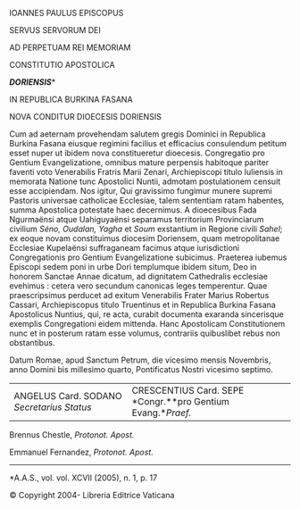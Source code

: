 IOANNES PAULUS EPISCOPUS

SERVUS SERVORUM DEI

AD PERPETUAM REI MEMORIAM

CONSTITUTIO APOSTOLICA

***DORIENSIS****

IN REPUBLICA BURKINA FASANA

NOVA CONDITUR DIOECESIS DORIENSIS

Cum ad aeternam provehendam salutem gregis Dominici in Republica Burkina Fasana eiusque regimini facilius et efficacius consulendum petitum esset nuper ut ibidem nova constitueretur dioecesis. Congregatio pro Gentium Evangelizatione, omnibus mature perpensis habitoque pariter faventi voto Venerabilis Fratris Marii Zenari, Archiepiscopi titulo Iuliensis in memorata Natione tunc Apostolici Nuntii, admotam postulationem censuit esse accipiendam. Nos igitur, Qui gravissimo fungimur munere supremi Pastoris universae catholicae Ecclesiae, talem sententiam ratam habentes, summa Apostolica potestate haec decernimus. A dioecesibus Fada Ngurmaënsi atque Uahiguyaënsi separamus territorium Provinciarum civilium *Séno, Oudalan, Yagha* et *Soum* exstantium in Regione civili *Sahel*; ex eoque novam constituimus diocesim Doriensem, quam metropolitanae Ecclesiae Kupelaënsi suffraganeam facimus atque iurisdictioni Congregationis pro Gentium Evangelizatione subicimus. Praeterea iubemus Episcopi sedem poni in urbe Dori templumque ibidem situm, Deo in honorem Sanctae Annae dicatum, ad dignitatem Cathedralis ecclesiae evehimus : cetera vero secundum canonicas leges temperentur. Quae praescripsimus perducet ad exitum Venerabilis Frater Marius Robertus Cassari, Archiepiscopus titulo Truentinus et in Republica Burkina Fasana Apostolicus Nuntius, qui, re acta, curabit documenta exaranda sincerisque exemplis Congregationi eidem mittenda. Hanc Apostolicam Constitutionem nunc et in posterum ratam esse volumus, contrariis quibuslibet rebus non obstantibus.

Datum Romae, apud Sanctum Petrum, die vicesimo mensis Novembris, anno Domini bis millesimo quarto, Pontificatus Nostri vicesimo septimo.

|     |     |
| --- | --- |
| ANGELUS Card. SODANO *Secretarius Status* | CRESCENTIUS Card. SEPE *Congr.**pro Gentium Evang.**Praef.* |

Brennus Chestle, *Protonot. Apost.*

Emmanuel Fernandez, *Protonot. Apost.*

* * *

*A.A.S., vol. vol. XCVII (2005), n. 1, p. 17

© Copyright 2004- Libreria Editrice Vaticana